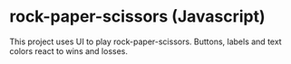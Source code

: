 # rock-paper-scissors (Javascript)

This project uses UI to play rock-paper-scissors.  Buttons, labels and text colors react to wins and losses.  